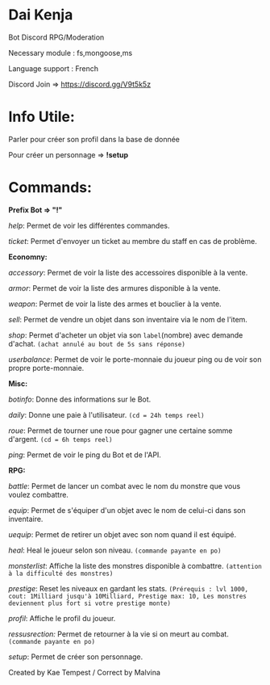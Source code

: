 # Dai Kenja
Bot Discord RPG/Moderation

Necessary module : fs,mongoose,ms

Language support : French

Discord Join => https://discord.gg/V9t5k5z
# Info Utile:
Parler pour créer son profil dans la base de donnée 

Pour créer un personnage => **!setup**
# Commands:
**Prefix Bot => "!"**

_help_: Permet de voir les différentes commandes.

_ticket_: Permet d'envoyer un ticket au membre du staff en cas de problème.

**Economny:**

_accessory_: Permet de voir la liste des accessoires disponible à la vente.

_armor_: Permet de voir la liste des armures disponible à la vente.

_weapon_: Permet de voir la liste des armes et bouclier à la vente.

_sell_: Permet de vendre un objet dans son inventaire via le nom de l'item.

_shop_: Permet d'acheter un objet via son `label`(nombre) avec demande d'achat. `(achat annulé au bout de 5s sans réponse)`

_userbalance_: Permet de voir le porte-monnaie du joueur ping ou de voir son propre porte-monnaie.

**Misc:**

_botinfo_: Donne des informations sur le Bot.

_daily_: Donne une paie à l'utilisateur. `(cd = 24h temps reel)`

_roue_: Permet de tourner une roue pour gagner une certaine somme d'argent. `(cd = 6h temps reel)`

_ping_: Permet de voir le ping du Bot et de l'API.

**RPG:**

_battle_: Permet de lancer un combat avec le nom du monstre que vous voulez combattre.

_equip_: Permet de s'équiper d'un objet avec le nom de celui-ci dans son inventaire.

_uequip_: Permet de retirer un objet avec son nom quand il est équipé.

_heal_: Heal le joueur selon son niveau. `(commande payante en po)`

_monsterlist_: Affiche la liste des monstres disponible à combattre. `(attention à la difficulté des monstres)`

_prestige_: Reset les niveaux en gardant les stats. `(Prérequis : lvl 1000, cout: 1Milliard jusqu'à 10Milliard, Prestige max: 10, Les monstres deviennent plus fort si votre prestige monte)`

_profil_: Affiche le profil du joueur.

_ressusrection:_ Permet de retourner à la vie si on meurt au combat. `(commande payante en po)`

_setup_: Permet de créer son personnage.

Created by Kae Tempest / Correct by Malvina